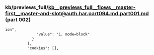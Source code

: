 ### kb/previews_full/kb__previews_full__flows__master-first__master-and-slot@auth.har.part094.md.part001.md (part 002)

```md
ion",
              "value": "1; mode=block"
            }
          ],
          "cookies": [],
```

```
